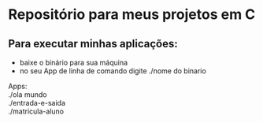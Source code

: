 # Repositório para meus projetos em C

## Para executar minhas aplicações:
- baixe o binário para sua máquina
- no seu App de linha de comando digite ./nome do binario

Apps:  
./ola mundo  
./entrada-e-saida  
./matricula-aluno
